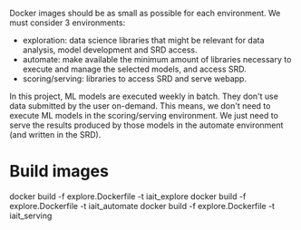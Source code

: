 Docker images should be as small as possible for each environment. We must consider 3 environments:
- exploration: data science libraries that might be relevant for  data analysis, model development and SRD access.
- automate: make available the minimum amount of libraries necessary to execute and manage the selected models, and access SRD.
- scoring/serving: libraries to access SRD and serve webapp.

In this project, ML models are executed weekly in batch.
They don't use data submitted by the user on-demand.
This means, we don't need to execute ML models in the scoring/serving environment.
We just need to serve the results produced by those models in the automate environment (and written in the SRD).

# Build images
docker build -f explore.Dockerfile -t iait_explore
docker build -f explore.Dockerfile -t iait_automate
docker build -f explore.Dockerfile -t iait_serving